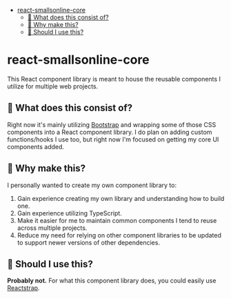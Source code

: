 - [react-smallsonline-core](#react-smallsonline-core)
  - [🧰 What does this consist of?](#-what-does-this-consist-of)
  - [🤔 Why make this?](#-why-make-this)
  - [🤨 Should I use this?](#-should-i-use-this)


# react-smallsonline-core

This React component library is meant to house the reusable components I utilize for multiple web projects.

## 🧰 What does this consist of?

Right now it's mainly utilizing [Bootstrap](https://github.com/twbs/bootstrap) and wrapping some of those CSS components into a React component library. I do plan on adding custom functions/hooks I use too, but right now I'm focused on getting my core UI components added.

## 🤔 Why make this?

I personally wanted to create my own component library to:

1. Gain experience creating my own library and understanding how to build one.
2. Gain experience utilizing TypeScript.
3. Make it easier for me to maintain common components I tend to reuse across multiple projects.
4. Reduce my need for relying on other component libraries to be updated to support newer versions of other dependencies.

## 🤨 Should I use this?

**Probably not.** For what this component library does, you could easily use [Reactstrap](https://github.com/reactstrap/reactstrap).